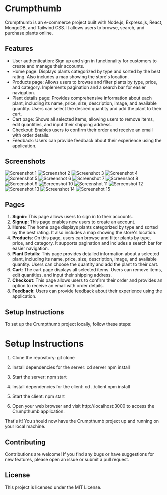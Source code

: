 # Crumpthumb

Crumpthumb is an e-commerce project built with Node.js, Express.js, React, MongoDB, and Tailwind CSS. It allows users to browse, search, and purchase plants online.

## Features

- User authentication: Sign up and sign in functionality for customers to create and manage their accounts.
- Home page: Displays plants categorized by type and sorted by the best rating. Also includes a map showing the store's location.
- Products page: Allows users to browse and filter plants by type, price, and category. Implements pagination and a search bar for easier navigation.
- Plant details page: Provides comprehensive information about each plant, including its name, price, size, description, image, and available quantity. Users can select the desired quantity and add the plant to their cart.
- Cart page: Shows all selected items, allowing users to remove items, edit quantities, and input their shipping address.
- Checkout: Enables users to confirm their order and receive an email with order details.
- Feedback: Users can provide feedback about their experience using the application.

## Screenshots

<!-- Add your project screenshots here -->
![Screenshot 1](./client//src//assets//images//ReadmeFile/FireShot%20Capture%20013%20-%20React%20App%20-%20localhost.png)
![Screenshot 2](./client//src//assets//images//ReadmeFile/FireShot%20Capture%20014%20-%20React%20App%20-%20localhost.png)
![Screenshot 3](./client//src//assets//images//ReadmeFile/FireShot%20Capture%20015%20-%20React%20App%20-%20localhost.png)
![Screenshot 4](./client//src//assets//images//ReadmeFile/FireShot%20Capture%20016%20-%20React%20App%20-%20localhost.png)
![Screenshot 5](./client//src//assets//images//ReadmeFile/FireShot%20Capture%20017%20-%20React%20App%20-%20localhost.png)
![Screenshot 6](./client//src//assets//images//ReadmeFile/FireShot%20Capture%20018%20-%20React%20App%20-%20localhost.png)
![Screenshot 7](./client//src//assets//images//ReadmeFile/FireShot%20Capture%20019%20-%20React%20App%20-%20localhost.png)
![Screenshot 8](./client//src//assets//images//ReadmeFile/FireShot%20Capture%20020%20-%20React%20App%20-%20localhost.png)
![Screenshot 9](./client//src//assets//images//ReadmeFile/FireShot%20Capture%20021%20-%20React%20App%20-%20localhost.png)
![Screenshot 10](./client//src//assets//images//ReadmeFile/FireShot%20Capture%20022%20-%20React%20App%20-%20localhost.png)
![Screenshot 11](./client//src//assets//images//ReadmeFile/FireShot%20Capture%20023%20-%20React%20App%20-%20localhost.png)
![Screenshot 12](./client//src//assets//images//ReadmeFile/FireShot%20Capture%20024%20-%20React%20App%20-%20localhost.png)
![Screenshot 13](./client//src//assets//images//ReadmeFile/FireShot%20Capture%20025%20-%20React%20App%20-%20localhost.png)
![Screenshot 14](./client//src//assets//images//ReadmeFile/FireShot%20Capture%20026%20-%20React%20App%20-%20localhost.png)
![Screenshot 15](./client//src//assets//images//ReadmeFile/FireShot%20Capture%20027%20-%20React%20App%20-%20localhost.png)
<!-- Add more screenshots as necessary -->

## Pages

1. **Signin**: This page allows users to sign in to their accounts.
2. **Signup**: This page enables new users to create an account.
3. **Home**: The home page displays plants categorized by type and sorted by the best rating. It also includes a map showing the store's location.
4. **Products**: On this page, users can browse and filter plants by type, price, and category. It supports pagination and includes a search bar for easier navigation.
5. **Plant Details**: This page provides detailed information about a selected plant, including its name, price, size, description, image, and available quantity. Users can choose the quantity and add the plant to their cart.
6. **Cart**: The cart page displays all selected items. Users can remove items, edit quantities, and input their shipping address.
7. **Checkout**: This page allows users to confirm their order and provides an option to receive an email with order details.
8. **Feedback**: Users can provide feedback about their experience using the application.

## Setup Instructions

To set up the Crumpthumb project locally, follow these steps:

# Setup Instructions

1. Clone the repository:
   git clone <repository-url>

2. Install dependencies for the server:
   cd server
   npm install

3. Start the server:
   npm start

4. Install dependencies for the client:
   cd ../client
   npm install

5. Start the client:
   npm start

6. Open your web browser and visit http://localhost:3000 to access the Crumpthumb application.

That's it! You should now have the Crumpthumb project up and running on your local machine.

## Contributing

Contributions are welcome! If you find any bugs or have suggestions for new features, please open an issue or submit a pull request.

## License

This project is licensed under the MIT License.
